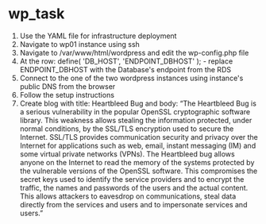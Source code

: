 # wp_task

1. Use the YAML file for infrastructure deployment
2. Navigate to wp01 instance using ssh
3. Navigate to /var/www/html/wordpress and edit the wp-config.php file
4. At the row: define( 'DB_HOST', 'ENDPOINT_DBHOST' ); - replace ENDPOINT_DBHOST with the Database's endpoint from the RDS
5. Connect to the one of the two wordpress instances using instance's public DNS from the browser
6. Follow the setup instructions
7. Create blog with title: Heartbleed Bug and body: “The Heartbleed Bug is a serious vulnerability in the popular OpenSSL cryptographic software library. This weakness allows stealing the information protected, under normal conditions, by the SSL/TLS encryption used to secure the Internet. SSL/TLS provides communication security and privacy over the Internet for applications such as web, email, instant messaging (IM) and some virtual private networks (VPNs).
The Heartbleed bug allows anyone on the Internet to read the memory of the systems protected by the vulnerable versions of the OpenSSL software. This compromises the secret keys used to identify the service providers and to encrypt the traffic, the names and passwords of the users and the actual content. This allows attackers to eavesdrop on communications, steal data directly from the services and users and to impersonate services and users.”
